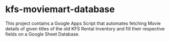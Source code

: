 # kfs-moviemart-database

This project contains a Google Apps Script that automates fetching Movie details of given titles of the old KFS Rental Inventory
and fill their respective fields on a Google Sheet Database.
